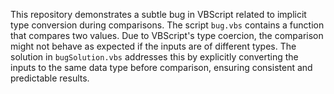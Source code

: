 This repository demonstrates a subtle bug in VBScript related to implicit type conversion during comparisons. The script `bug.vbs` contains a function that compares two values. Due to VBScript's type coercion, the comparison might not behave as expected if the inputs are of different types. The solution in `bugSolution.vbs` addresses this by explicitly converting the inputs to the same data type before comparison, ensuring consistent and predictable results.